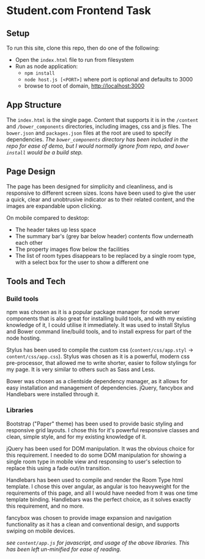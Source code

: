Student.com Frontend Task
=========================

Setup
-----
To run this site, clone this repo, then do one of the following:
* Open the `index.html` file to run from filesystem
* Run as node application:
  * `npm install`
  * `node host.js [<PORT>]` where port is optional and defaults to 3000
  * browse to root of domain, [http://localhost:3000](http://localhost:3000)

App Structure
-------------
The `index.html` is the single page.  Content that supports it is in the `/content` and `/bower_components` directories, including images, css and js files.  The `bower.json` and `packages.json` files at the root are used to specify dependencies.  _The `bower_components` directory has been included in the repo for ease of demo, but I would normally ignore from repo, and `bower install` would be a build step._

Page Design
-----------
The page has been designed for simplicity and cleanliness, and is responsive to different screen sizes.
Icons have been used to give the user a quick, clear and unobtrusive indicator as to their related content, and the images are expandable upon clicking.

On mobile compared to desktop:
* The header takes up less space
* The summary bar's (grey bar below header) contents flow underneath each other
* The property images flow below the facilities
* The list of room types disappears to be replaced by a single room type, with a select box for the user to show a different one

Tools and Tech
--------------
### Build tools
npm was chosen as it is a popular package manager for node server components that is also great for installing build tools, and with my existing knowledge of it, I could utilise it immediately.  It was used to install Stylus and Bower command line/build tools, and to install express for part of the node hosting.

Stylus has been used to compile the custom css (`content/css/app.styl` -> `content/css/app.css`). Stylus was chosen as it is a powerful, modern css pre-processor, that allowed me to write shorter, easier to follow stylings for my page.  It is very similar to others such as Sass and Less.

Bower was chosen as a clientside dependency manager, as it allows for easy installation and management of dependencies.  jQuery, fancybox and Handlebars were installed through it.

### Libraries
Bootstrap ("Paper" theme) has been used to provide basic styling and responsive grid layouts.  I chose this for it's powerful responsive classes and clean, simple style, and for my existing knowledge of it.

jQuery has been used for DOM manipulation.  It was the obvious choice for this requirement.  I needed to do some DOM manipulation for showing a single room type in mobile view and responsing to user's selection to replace this using a fade out/in transition.

Handlebars has been used to compile and render the Room Type html template.  I chose this over angular, as angular is too heavyweight for the requirements of this page, and all I would have needed from it was one time template binding.  Handlebars was the perfect choice, as it solves exactly this requirement, and no more.

fancybox was chosen to provide image expansion and navigation functionality as it has a clean and conventional design, and supports swiping on mobile devices.

_see `content/app.js` for javascript, and usage of the above libraries.  This has been left un-minified for ease of reading._






